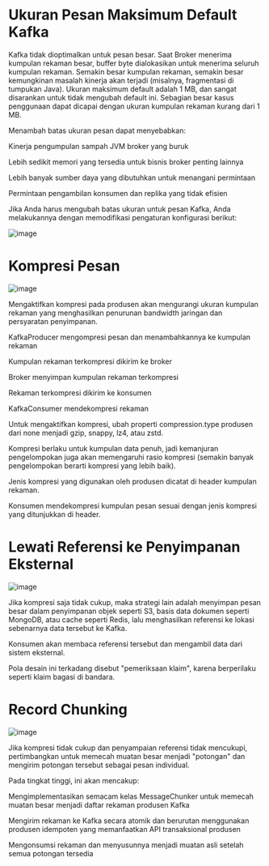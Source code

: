 # Ukuran Pesan Maksimum Default Kafka

Kafka tidak dioptimalkan untuk pesan besar. Saat Broker menerima kumpulan rekaman besar, buffer byte dialokasikan untuk menerima seluruh kumpulan rekaman. Semakin besar kumpulan rekaman, semakin besar kemungkinan masalah kinerja akan terjadi (misalnya, fragmentasi di tumpukan Java). Ukuran maksimum default adalah 1 MB, dan sangat disarankan untuk tidak mengubah default ini. Sebagian besar kasus penggunaan dapat dicapai dengan ukuran kumpulan rekaman kurang dari 1 MB.

Menambah batas ukuran pesan dapat menyebabkan:

Kinerja pengumpulan sampah JVM broker yang buruk

Lebih sedikit memori yang tersedia untuk bisnis broker penting lainnya

Lebih banyak sumber daya yang dibutuhkan untuk menangani permintaan

Permintaan pengambilan konsumen dan replika yang tidak efisien

Jika Anda harus mengubah batas ukuran untuk pesan Kafka, Anda melakukannya dengan memodifikasi pengaturan konfigurasi berikut:

![image](https://github.com/user-attachments/assets/e60aa3fa-29f5-4417-a744-f718d5dfa63f)

# Kompresi Pesan

![image](https://github.com/user-attachments/assets/93a1ad12-ee8a-44d1-ab03-a6661d5c9c27)

Mengaktifkan kompresi pada produsen akan mengurangi ukuran kumpulan rekaman yang menghasilkan penurunan bandwidth jaringan dan persyaratan penyimpanan.

KafkaProducer mengompresi pesan dan menambahkannya ke kumpulan rekaman

Kumpulan rekaman terkompresi dikirim ke broker

Broker menyimpan kumpulan rekaman terkompresi

Rekaman terkompresi dikirim ke konsumen

KafkaConsumer mendekompresi rekaman

Untuk mengaktifkan kompresi, ubah properti compression.type produsen dari none menjadi gzip, snappy, lz4, atau zstd.

Kompresi berlaku untuk kumpulan data penuh, jadi kemanjuran pengelompokan juga akan memengaruhi rasio kompresi (semakin banyak pengelompokan berarti kompresi yang lebih baik).

Jenis kompresi yang digunakan oleh produsen dicatat di header kumpulan rekaman.

Konsumen mendekompresi kumpulan pesan sesuai dengan jenis kompresi yang ditunjukkan di header.

# Lewati Referensi ke Penyimpanan Eksternal

![image](https://github.com/user-attachments/assets/9e6572cf-cc7e-4321-bf78-3fefcc53e04c)

Jika kompresi saja tidak cukup, maka strategi lain adalah menyimpan pesan besar dalam penyimpanan objek seperti S3, basis data dokumen seperti MongoDB, atau cache seperti Redis, lalu menghasilkan referensi ke lokasi sebenarnya data tersebut ke Kafka.

Konsumen akan membaca referensi tersebut dan mengambil data dari sistem eksternal.

Pola desain ini terkadang disebut "pemeriksaan klaim", karena berperilaku seperti klaim bagasi di bandara.

# Record Chunking

![image](https://github.com/user-attachments/assets/a5cef8ed-4232-42c2-9ae8-5908f933af74)

Jika kompresi tidak cukup dan penyampaian referensi tidak mencukupi, pertimbangkan untuk memecah muatan besar menjadi "potongan" dan mengirim potongan tersebut sebagai pesan individual.

Pada tingkat tinggi, ini akan mencakup:

Mengimplementasikan semacam kelas MessageChunker untuk memecah muatan besar menjadi daftar rekaman produsen Kafka

Mengirim rekaman ke Kafka secara atomik dan berurutan menggunakan produsen idempoten yang memanfaatkan API transaksional produsen

Mengonsumsi rekaman dan menyusunnya menjadi muatan asli setelah semua potongan tersedia
